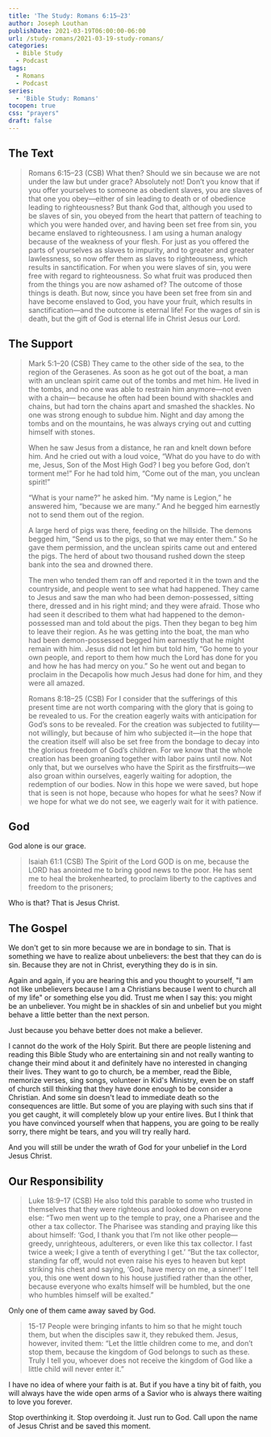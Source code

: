```yaml
---
title: 'The Study: Romans 6:15–23'
author: Joseph Louthan
publishDate: 2021-03-19T06:00:00-06:00
url: /study-romans/2021-03-19-study-romans/
categories:
  - Bible Study
  - Podcast
tags:
  - Romans
  - Podcast
series:
  - 'Bible Study: Romans'
tocopen: true
css: "prayers"
draft: false
---
```

## The Text

>Romans 6:15–23 (CSB) What then? Should we sin because we are not under the law but under grace? Absolutely not!  Don’t you know that if you offer yourselves to someone as obedient slaves, you are slaves of that one you obey—either of sin leading to death or of obedience leading to righteousness?  But thank God that, although you used to be slaves of sin, you obeyed from the heart that pattern of teaching to which you were handed over,  and having been set free from sin, you became enslaved to righteousness.  I am using a human analogy because of the weakness of your flesh. For just as you offered the parts of yourselves as slaves to impurity, and to greater and greater lawlessness, so now offer them as slaves to righteousness, which results in sanctification.  For when you were slaves of sin, you were free with regard to righteousness.  So what fruit was produced then from the things you are now ashamed of? The outcome of those things is death.  But now, since you have been set free from sin and have become enslaved to God, you have your fruit, which results in sanctification—and the outcome is eternal life!  For the wages of sin is death, but the gift of God is eternal life in Christ Jesus our Lord.

## The Support

>Mark 5:1–20 (CSB) They came to the other side of the sea, to the region of the Gerasenes.  As soon as he got out of the boat, a man with an unclean spirit came out of the tombs and met him.  He lived in the tombs, and no one was able to restrain him anymore—not even with a chain— because he often had been bound with shackles and chains, but had torn the chains apart and smashed the shackles. No one was strong enough to subdue him.  Night and day among the tombs and on the mountains, he was always crying out and cutting himself with stones.
>
>When he saw Jesus from a distance, he ran and knelt down before him.  And he cried out with a loud voice, “What do you have to do with me, Jesus, Son of the Most High God? I beg you before God, don’t torment me!”  For he had told him, “Come out of the man, you unclean spirit!”
>
>“What is your name?” he asked him. “My name is Legion,” he answered him, “because we are many.”  And he begged him earnestly not to send them out of the region.
>
>A large herd of pigs was there, feeding on the hillside.  The demons begged him, “Send us to the pigs, so that we may enter them.”  So he gave them permission, and the unclean spirits came out and entered the pigs. The herd of about two thousand rushed down the steep bank into the sea and drowned there.
>
>The men who tended them ran off and reported it in the town and the countryside, and people went to see what had happened.  They came to Jesus and saw the man who had been demon-possessed, sitting there, dressed and in his right mind; and they were afraid.  Those who had seen it described to them what had happened to the demon-possessed man and told about the pigs.  Then they began to beg him to leave their region.  As he was getting into the boat, the man who had been demon-possessed begged him earnestly that he might remain with him.  Jesus did not let him but told him, “Go home to your own people, and report to them how much the Lord has done for you and how he has had mercy on you.”  So he went out and began to proclaim in the Decapolis how much Jesus had done for him, and they were all amazed.
>
>Romans 8:18–25 (CSB) For I consider that the sufferings of this present time are not worth comparing with the glory that is going to be revealed to us.  For the creation eagerly waits with anticipation for God’s sons to be revealed.  For the creation was subjected to futility—not willingly, but because of him who subjected it—in the hope  that the creation itself will also be set free from the bondage to decay into the glorious freedom of God’s children.  For we know that the whole creation has been groaning together with labor pains until now.  Not only that, but we ourselves who have the Spirit as the firstfruits—we also groan within ourselves, eagerly waiting for adoption, the redemption of our bodies.  Now in this hope we were saved, but hope that is seen is not hope, because who hopes for what he sees?  Now if we hope for what we do not see, we eagerly wait for it with patience.

## God

God alone is our grace.

>Isaiah 61:1 (CSB) The Spirit of the Lord GOD is on me, because the LORD has anointed me to bring good news to the poor. He has sent me to heal the brokenhearted, to proclaim liberty to the captives and freedom to the prisoners;

Who is that? That is Jesus Christ.

## The Gospel

We don't get to sin more because we are in bondage to sin. That is something we have to realize about unbelievers: the best that they can do is sin. Because they are not in Christ, everything they do is in sin.

Again and again, if you are hearing this and you thought to yourself, "I am not like unbelievers because I am a Christians because I went to church all of my life" or something else you did.  Trust me when I say this: you might be an unbeliever. You might be in shackles of sin and unbelief but you might behave a little better than the next person.

Just because you behave better does not make a believer.

I cannot do the work of the Holy Spirit. But there are people listening and reading this Bible Study who are entertaining sin and not really wanting to change their mind about it and definitely have no interested in changing their lives. They want to go to church, be a member, read the Bible, memorize verses, sing songs, volunteer in Kid's Ministry, even be on staff of church still thinking that they have done enough to be consider a Christian. And some sin doesn't lead to immediate death so the consequences are little. But some of you are playing with such sins that if you get caught, it will completely blow up your entire lives. But I think that you have convinced yourself when that happens, you are going to be really sorry, there might be tears, and you will try really hard.

And you will still be under the wrath of God for your unbelief in the Lord Jesus Christ.

## Our Responsibility

>Luke 18:9–17 (CSB) He also told this parable to some who trusted in themselves that they were righteous and looked down on everyone else:  “Two men went up to the temple to pray, one a Pharisee and the other a tax collector.  The Pharisee was standing and praying like this about himself: ‘God, I thank you that I’m not like other people—greedy, unrighteous, adulterers, or even like this tax collector.  I fast twice a week; I give a tenth of everything I get.’  “But the tax collector, standing far off, would not even raise his eyes to heaven but kept striking his chest and saying, ‘God, have mercy on me, a sinner!’  I tell you, this one went down to his house justified rather than the other, because everyone who exalts himself will be humbled, but the one who humbles himself will be exalted.”

Only one of them came away saved by God.

>15-17 People were bringing infants to him so that he might touch them, but when the disciples saw it, they rebuked them.  Jesus, however, invited them: “Let the little children come to me, and don’t stop them, because the kingdom of God belongs to such as these.  Truly I tell you, whoever does not receive the kingdom of God like a little child will never enter it.”

I have no idea of where your faith is at. But if you have a tiny bit of faith, you will always have the wide open arms of a Savior who is always there waiting to love you forever.

Stop overthinking it. Stop overdoing it. Just run to God. Call upon the name of Jesus Christ and be saved this moment.
